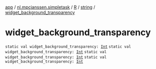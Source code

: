 [app](../../../index.md) / [nl.mpcjanssen.simpletask](../../index.md) / [R](../index.md) / [string](index.md) / [widget_background_transparency](.)

# widget_background_transparency

`static val widget_background_transparency: `[`Int`](https://kotlinlang.org/api/latest/jvm/stdlib/kotlin/-int/index.html)
`static val widget_background_transparency: `[`Int`](https://kotlinlang.org/api/latest/jvm/stdlib/kotlin/-int/index.html)
`static val widget_background_transparency: `[`Int`](https://kotlinlang.org/api/latest/jvm/stdlib/kotlin/-int/index.html)
`static val widget_background_transparency: `[`Int`](https://kotlinlang.org/api/latest/jvm/stdlib/kotlin/-int/index.html)